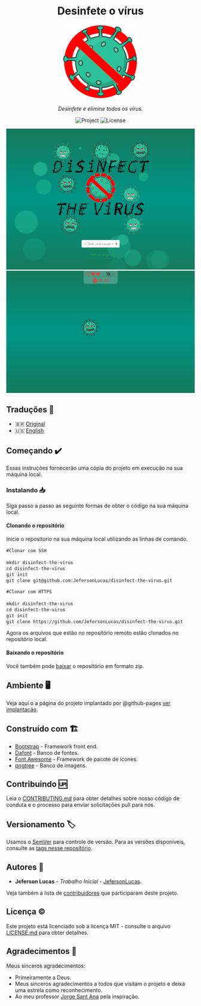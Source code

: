 <p align="center">	
	<h1 align="center">Desinfete o vírus</h1>
</p>
<p align="center">
    <img src="assets/img/logo.png" width="200" alt="Logo">
</p>
    <p align="center"><em>Desinfete e elimine todos os vírus.</em></p>
    <p align="center">
        <img src="https://img.shields.io/badge/JefersonLucas-Disinfect%20the%20virus-green" alt="Project">
        <img src="https://img.shields.io/github/license/JefersonLucas/disinfect-the-virus" alt="License">
  	</p>
</p>

<p align="center">
	<img src="assets/img/capture-01.png" alt="Index">
	<img src="assets/img/capture-02.png" alt="Game">
</p>

## Traduções :triangular_flag_on_post:

* :brazil: [Original](https://github.com/JefersonLucas/disinfect-the-virus/blob/master/README.md)
* :us: [English](https://github.com/JefersonLucas/disinfect-the-virus/blob/master/translations/en/README.md)

## Começando :heavy_check_mark:

Essas instruções fornecerão uma cópia do projeto em execução na sua máquina local.

### Instalando :inbox_tray:

Siga passo a passo as seguinte formas de obter o código na sua máquina local.

#### Clonando o repositório

Inicie o repositorio na sua máquina local utilizando as linhas de comando.

```
#Clonar com SSH

mkdir disinfect-the-virus
cd disinfect-the-virus
git init
git clone git@github.com:JefersonLucas/disinfect-the-virus.git
```

```
#Clonar com HTTPS

mkdir disinfect-the-virus
cd disinfect-the-virus
git init
git clone https://github.com/JefersonLucas/disinfect-the-virus.git
```
Agora os arquivos que estão no repositório remoto estão clonados no repositório local.

#### Baixando o repositório

Você também pode [baixar](https://github.com/JefersonLucas/disinfect-the-virus/archive/master.zip) o repositório em formato zip.

## Ambiente :desktop_computer:

Veja aqui o a página do projeto implantado por @github-pages [ver implantação](https://jefersonlucas.github.io/disinfect-the-virus/).

## Construído com :building_construction:

* [Bootstrap](https://getbootstrap.com/) - Framework front end.
* [Dafont](https://www.dafont.com/virus-2.font) - Banco de fontes.
* [Font Awesome](https://fontawesome.com/) - Framework de pacote de ícones.
* [pngtree](https://pngtree.com/so/micróbios-bacterianos) - Banco de imagens.

## Contribuindo :up:

Leia o [CONTRIBUTING.md](https://github.com/JefersonLucas/disinfect-the-virus/blob/master/CONTRIBUTING.md) para obter detalhes sobre nosso código de conduta e o processo para enviar solicitações pull para nós.

## Versionamento :label:

Usamos o [SemVer](https://semver.org/lang/pt-BR/) para controle de versão. Para as versões disponíveis, consulte as [tags nesse repositório](https://github.com/JefersonLucas/disinfect-the-virus/tags). 

## Autores :pray:

* **Jeferson Lucas** - *Trabalho Inicial* - [JefersonLucas](https://github.com/JefersonLucas).

Veja também a lista de [contribuidores](https://github.com/JefersonLucas/disinfect-the-virus/contributors) que participaram deste projeto.

## Licença :copyright:

Este projeto está licenciado sob a licença MIT - consulte o arquivo [LICENSE.md](https://github.com/JefersonLucas/disinfect-the-virus/blob/master/LICENSE) para obter detalhes.

## Agradecimentos :clap:

Meus sinceros agradecimentos:

* Primeiramente a Deus. 
* Meus sinceros agradecimentos a todos que visitam o projeto e deixa uma estrela como reconhecimento.
* Ao meu professor [Jorge Sant Ana](https://twitter.com/jorgesantanabr) pela inspiração.
